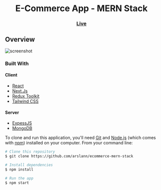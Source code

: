<h1 align="center">E-Commerce App - MERN Stack</h1>


<div align="center">
  <h3>
    <a href="https://ecommerce-mern-stack-alpha.vercel.app/">
      Live
    </a>
  </h3>
</div>


<!-- OVERVIEW -->

## Overview

![screenshot](https://i.ibb.co/hgndvC9/luxelair.png)

### Built With

<!-- This section should list any major frameworks that you built your project using. Here are a few examples.-->
#### Client
- [React](https://reactjs.org/)
- [Next.Js](https://nextjs.org/)
- [Redux Toolkit](https://redux-toolkit.js.org/)
- [Tailwind CSS](https://tailwindcss.com/)

#### Server
- [ExpessJS](https://expressjs.com/)
- [MongoDB](https://www.mongodb.com/)

<!-- Example: -->

To clone and run this application, you'll need [Git](https://git-scm.com) and [Node.js](https://nodejs.org/en/download/) (which comes with [npm](http://npmjs.com)) installed on your computer. From your command line:

```bash
# Clone this repository
$ git clone https://github.com/arslann/ecommerce-mern-stack

# Install dependencies
$ npm install

# Run the app
$ npm start
```


